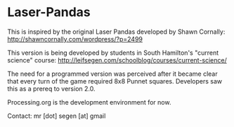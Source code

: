 Laser-Pandas
============
This is inspired by the original Laser Pandas developed by Shawn Cornally: http://shawncornally.com/wordpress/?p=2499

This version is being developed by students in South Hamilton's "current science" course: http://leifsegen.com/schoolblog/courses/current-science/

The need for a programmed version was perceived after it became clear that every turn of the game required 8x8 Punnet squares. Developers saw this as a prereq to version 2.0.

Processing.org is the development environment for now.

Contact: mr [dot] segen [at] gmail
